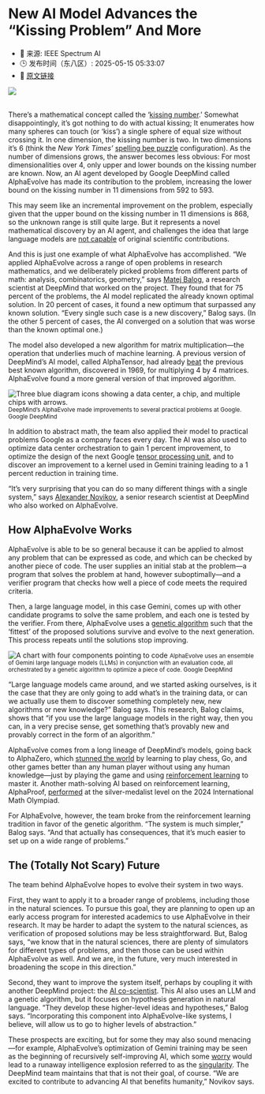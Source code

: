 # New AI Model Advances the “Kissing Problem” And More
- 📅 来源: IEEE Spectrum AI
- 🕒 发布时间（东八区）: 2025-05-15 05:33:07
- 🔗 [原文链接](https://spectrum.ieee.org/deepmind-alphaevolve)

<img src="https://spectrum.ieee.org/media-library/green-code-screen-on-top-of-green-pixilated-landscape-on-black-background.jpg?id=60214792&amp;width=1245&amp;height=700&amp;coordinates=0%2C115%2C0%2C115" /><br /><br /><p><span>There’s a mathematical concept called the ‘</span><a href="https://en.wikipedia.org/wiki/Kissing_number" target="_blank">kissing number</a><span>.’ Somewhat disappointingly, it’s got nothing to do with actual kissing; It enumerates how many spheres can touch (or ‘kiss’) a single sphere of equal size without crossing it. In one dimension, the kissing number is two. In two dimensions it’s 6 (think the <em>New York Times’</em> <a href="https://www.nytimes.com/puzzles/spelling-bee" target="_blank">spelling bee puzzle</a> configuration). As the number of dimensions grows, the answer becomes less obvious: For most dimensionalities over 4, only upper and lower bounds on the kissing number are known. Now, an AI agent developed by Google DeepMind called AlphaEvolve has made its contribution to the problem, increasing the lower bound on the kissing number in 11 dimensions from 592 to 593.</span></p><p>This may seem like an incremental improvement on the problem, especially given that the upper bound on the kissing number in 11 dimensions is 868, so the unknown range is still quite large. But it represents a novel mathematical discovery by an AI agent, and challenges the idea that large language models are <a href="https://spectrum.ieee.org/ai-for-science-2" target="_self">not capable</a> of original scientific contributions. </p><p>And this is just one example of what AlphaEvolve has accomplished. “We applied AlphaEvolve across a range of open problems in research mathematics, and we deliberately picked problems from different parts of math: analysis, combinatorics, geometry,” says <a href="https://www.linkedin.com/in/matejbalog/?originalSubdomain=uk" target="_blank">Matej Balog</a>, a research scientist at DeepMind that worked on the project. They found that for 75 percent of the problems, the AI model replicated the already known optimal solution. In 20 percent of cases, it found a new optimum that surpassed any known solution. “Every single such case is a new discovery,” Balog says. (In the other 5 percent of cases, the AI converged on a solution that was worse than the known optimal one.)<strong></strong></p><p>The model also developed a new algorithm for matrix multiplication—the operation that underlies much of machine learning. A previous version of DeepMind’s AI model, called AlphaTensor, had already <a href="https://spectrum.ieee.org/matrix-multiplication-deepmind" target="_self">beat</a> the previous best known algorithm, discovered in 1969, for multiplying 4 by 4 matrices. AlphaEvolve found a more general version of that improved algorithm.</p><p class="shortcode-media shortcode-media-rebelmouse-image">
<img alt="Three blue diagram icons showing a data center, a chip, and multiple chips with arrows. " class="rm-shortcode" id="3d355" src="https://spectrum.ieee.org/media-library/three-blue-diagram-icons-showing-a-data-center-a-chip-and-multiple-chips-with-arrows.jpg?id=60214830&amp;width=980" />
<small class="image-media media-caption">DeepMind’s AlphaEvolve made improvements to several practical problems at Google. </small><small class="image-media media-photo-credit">Google DeepMind</small></p><p>In addition to abstract math, the team also applied their model to practical problems Google as a company faces every day. The AI was also used to optimize data center orchestration to gain 1 percent improvement, to optimize the design of the next Google <a href="https://spectrum.ieee.org/heres-how-googles-tpu-v4-ai-chip-stacked-up-in-training-tests" target="_blank">tensor processing unit</a>, and to discover an improvement to a kernel used in Gemini training leading to a 1 percent reduction in training time.</p><p>“It’s very surprising that you can do so many different things with a single system,” says <a href="https://www.linkedin.com/in/alexander-novikov-b0a968a6/?originalSubdomain=uk" target="_blank">Alexander Novikov</a>, a senior research scientist at DeepMind who also worked on AlphaEvolve.</p><h2>How AlphaEvolve Works</h2><p>AlphaEvolve is able to be so general because it can be applied to almost any problem that can be expressed as code, and which can be checked by another piece of code. The user supplies an initial stab at the problem—a program that solves the problem at hand, however suboptimally—and a verifier program that checks how well a piece of code meets the required criteria.</p><p>Then, a large language model, in this case Gemini, comes up with other candidate programs to solve the same problem, and each one is tested by the verifier. From there, AlphaEvolve uses a <a href="https://spectrum.ieee.org/fighting-buggy-code-with-genetic-algorithms" target="_self">genetic algorithm</a> such that the ‘fittest’ of the proposed solutions survive and evolve to the next generation. This process repeats until the solutions stop improving. </p><p class="shortcode-media shortcode-media-rebelmouse-image">
<img alt="A chart with four components pointing to code" class="rm-shortcode" id="aadf6" src="https://spectrum.ieee.org/media-library/a-chart-with-four-components-pointing-to-code.jpg?id=60214833&amp;width=980" />
<small class="image-media media-caption">AlphaEvolve uses an ensemble of Gemini large language models (LLMs) in conjunction with an evaluation code, all orchestrated by a genetic algorithm to optimize a piece of code. </small><small class="image-media media-photo-credit">Google DeepMind</small></p><p>“Large language models came around, and we started asking ourselves, is it the case that they are only going to add what’s in the training data, or can we actually use them to discover something completely new, new algorithms or new knowledge?” Balog says. This research, Balog claims, shows that “if you use the large language models in the right way, then you can, in a very precise sense, get something that’s provably new and provably correct in the form of an algorithm.”</p><p>AlphaEvolve comes from a long lineage of DeepMind’s models, going back to AlphaZero, which <a href="https://spectrum.ieee.org/can-machine-learning-teach-us-anything" target="_self">stunned the world</a> by learning to play chess, Go, and other games better than any human player without using any human knowledge—just by playing the game and using <a href="https://spectrum.ieee.org/tag/reinforcement-learning" target="_self">reinforcement learning</a> to master it. Another math-solving AI based on reinforcement learning, AlphaProof, <a href="https://spectrum.ieee.org/math-ai" target="_self">performed</a> at the silver-medalist level on the 2024 International Math Olympiad.</p><p>For AlphaEvolve, however, the team broke from the reinforcement learning tradition in favor of the genetic algorithm. “The system is much simpler,” Balog says. “And that actually has consequences, that it’s much easier to set up on a wide range of problems.”</p><h2>The (Totally Not Scary) Future</h2><p>The team behind AlphaEvolve hopes to evolve their system in two ways.</p><p>First, they want to apply it to a broader range of problems, including those in the natural sciences. To pursue this goal, they are planning to open up an early access program for interested academics to use AlphaEvolve in their research. It may be harder to adapt the system to the natural sciences, as verification of proposed solutions may be less straightforward. But, Balog says, “we know that in the natural sciences, there are plenty of simulators for different types of problems, and then those can be used within AlphaEvolve as well. And we are, in the future, very much interested in broadening the scope in this direction.”</p><p>Second, they want to improve the system itself, perhaps by coupling it with another DeepMind project: the <a href="https://research.google/blog/accelerating-scientific-breakthroughs-with-an-ai-co-scientist/" rel="noopener noreferrer" target="_blank">AI co-scientist</a>. This AI also uses an LLM and a genetic algorithm, but it focuses on hypothesis generation in natural language. “They develop these higher-level ideas and hypotheses,” Balog says. “Incorporating this component into AlphaEvolve-like systems, I believe, will allow us to go to higher levels of abstraction.”</p><p>These prospects are exciting, but for some they may also sound menacing—for example, AlphaEvolve’s optimization of Gemini training may be seen as the beginning of recursively self-improving AI, which some <a href="https://medium.com/%40cognidownunder/the-unsettling-rise-of-self-improving-ai-agi-a-pandoras-box-of-potential-and-peril-4aaf5f720e2a" rel="noopener noreferrer" target="_blank">worry</a> would lead to a runaway intelligence explosion referred to as the <a href="https://spectrum.ieee.org/special-reports/singularity/" target="_self">singularity</a>. The DeepMind team maintains that that is not their goal, of course. “We are excited to contribute to advancing AI that benefits humanity,” Novikov says.</p>